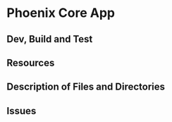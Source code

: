 # Phoenix Core  App

## Dev, Build and Test


## Resources


## Description of Files and Directories


## Issues


 